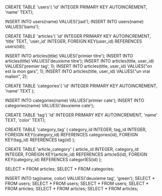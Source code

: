 CREATE TABLE 'users'(
  'id' INTEGER PRIMARY KEY AUTOINCREMENT,
  'name' TEXT);

INSERT INTO users(name) VALUES('jiad');
INSERT INTO users(name) VALUES('bams');


CREATE TABLE 'articles'(
'id' INTEGER PRIMARY KEY AUTOINCREMENT,
'title' TEXT,
'user_id' INTEGER,
FOREIGN KEY(user_id) REFERENCES users(id));

INSERT INTO articles(title) VALUES('primier titre');
INSERT INTO articles(title) VALUES('deuxieme titre');
INSERT INTO articles(title, user_id) VALUES('premier tag', 1);
INSERT INTO articles(title, user_id) VALUES("on est la mon gars", 1);
INSERT INTO articles(title, user_id) VALUES("un vrai malien", 2);


CREATE TABLE 'categories'(
  'id' INTEGER PRIMARY KEY AUTOINCREMENT,
  'name' TEXT );

INSERT INTO categories(name) VALUES('primier cate');
INSERT INTO categories(name) VALUES('deuxieme cate');


CREATE TABLE 'tag'(
  'id' INTEGER PRIMARY KEY AUTOINCREMENT,
  'name' TEXT,
  'color' TEXT);



CREATE TABLE 'category_tag' (
category_id INTEGER,
tag_id INTEGER,
FOREIGN KEY(category_id) REFERENCES categories(id),
FOREIGN KEY(tag_id) REFERENCES tag(id) );


CREATE TABLE 'article_category' (
article_id INTEGER,
category_id INTEGER,
FOREIGN KEY(article_id) REFERENCES articleS(id),
FOREIGN KEY(category_id) REFERENCES categorIES(id) );

SELECT * FROM articles;
SELECT * FROM categories;



INSERT INTO tag(name, color) VALUES('deuxieme tag', 'green');
SELECT * FROM users;
SELECT * FROM users;
SELECT * FROM users;
SELECT * FROM articles;
SELECT * FROM articles;
SELECT * FROM articles;